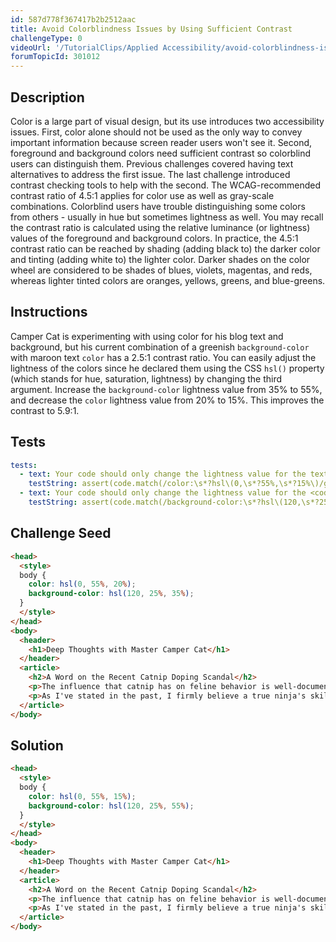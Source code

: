```yaml
---
id: 587d778f367417b2b2512aac
title: Avoid Colorblindness Issues by Using Sufficient Contrast
challengeType: 0
videoUrl: '/TutorialClips/Applied Accessibility/avoid-colorblindness-issues-by-using-sufficient-contrast.webm'
forumTopicId: 301012
---
```


## Description
<section id='description'>
Color is a large part of visual design, but its use introduces two accessibility issues. First, color alone should not be used as the only way to convey important information because screen reader users won't see it. Second, foreground and background colors need sufficient contrast so colorblind users can distinguish them.
Previous challenges covered having text alternatives to address the first issue. The last challenge introduced contrast checking tools to help with the second. The WCAG-recommended contrast ratio of 4.5:1 applies for color use as well as gray-scale combinations.
Colorblind users have trouble distinguishing some colors from others - usually in hue but sometimes lightness as well. You may recall the contrast ratio is calculated using the relative luminance (or lightness) values of the foreground and background colors.
In practice, the 4.5:1 contrast ratio can be reached by shading (adding black to) the darker color and tinting (adding white to) the lighter color. Darker shades on the color wheel are considered to be shades of blues, violets, magentas, and reds, whereas lighter tinted colors are oranges, yellows, greens, and blue-greens.
</section>

## Instructions
<section id='instructions'>
Camper Cat is experimenting with using color for his blog text and background, but his current combination of a greenish <code>background-color</code> with maroon text <code>color</code> has a 2.5:1 contrast ratio. You can easily adjust the lightness of the colors since he declared them using the CSS <code>hsl()</code> property (which stands for hue, saturation, lightness) by changing the third argument. Increase the <code>background-color</code> lightness value from 35% to 55%, and decrease the <code>color</code> lightness value from 20% to 15%. This improves the contrast to 5.9:1.
</section>

## Tests
<section id='tests'>

```yml
tests:
  - text: Your code should only change the lightness value for the text <code>color</code> property to a value of 15%.
    testString: assert(code.match(/color:\s*?hsl\(0,\s*?55%,\s*?15%\)/gi));
  - text: Your code should only change the lightness value for the <code>background-color</code> property to a value of 55%.
    testString: assert(code.match(/background-color:\s*?hsl\(120,\s*?25%,\s*?55%\)/gi));

```

</section>

## Challenge Seed
<section id='challengeSeed'>

<div id='html-seed'>

```html
<head>
  <style>
  body {
    color: hsl(0, 55%, 20%);
    background-color: hsl(120, 25%, 35%);
  }
  </style>
</head>
<body>
  <header>
    <h1>Deep Thoughts with Master Camper Cat</h1>
  </header>
  <article>
    <h2>A Word on the Recent Catnip Doping Scandal</h2>
    <p>The influence that catnip has on feline behavior is well-documented, and its use as an herbal supplement in competitive ninja circles remains controversial. Once again, the debate to ban the substance is brought to the public's attention after the high-profile win of Kittytron, a long-time proponent and user of the green stuff, at the Claw of Fury tournament.</p>
    <p>As I've stated in the past, I firmly believe a true ninja's skills must come from within, with no external influences. My own catnip use shall continue as purely recreational.</p>
  </article>
</body>
```

</div>



</section>

## Solution
<section id='solution'>


```html
<head>
  <style>
  body {
    color: hsl(0, 55%, 15%);
    background-color: hsl(120, 25%, 55%);
  }
  </style>
</head>
<body>
  <header>
    <h1>Deep Thoughts with Master Camper Cat</h1>
  </header>
  <article>
    <h2>A Word on the Recent Catnip Doping Scandal</h2>
    <p>The influence that catnip has on feline behavior is well-documented, and its use as an herbal supplement in competitive ninja circles remains controversial. Once again, the debate to ban the substance is brought to the public's attention after the high-profile win of Kittytron, a long-time proponent and user of the green stuff, at the Claw of Fury tournament.</p>
    <p>As I've stated in the past, I firmly believe a true ninja's skills must come from within, with no external influences. My own catnip use shall continue as purely recreational.</p>
  </article>
</body>
```

</section>
